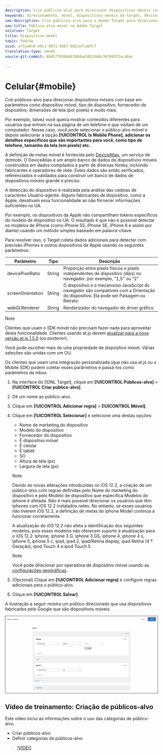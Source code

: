 ```yaml
---
description: Crie públicos-alvo para direcionar dispositivos móveis com base em parâmetros como dispositivo móvel, tipo de dispositivo, fornecedor de dispositivo, dimensões de tela (por pixels) e muito mais.
keywords: direcionamento, móvel, dispositivos móveis do target, deviceatlas, iphone, modelos do iphone, atlas do dispositivo, displaywidth, largura de exibição, altura de exibição, tipo de dispositivo, displayheight, celular, tablet, modelo do dispositivo
seo-description: Crie públicos-alvo para o Adobe Target para direcionar dispositivos móveis com base em parâmetros como dispositivo móvel, tipo de dispositivo, fornecedor de dispositivo, dimensões de tela (por pixels) e muito mais.
seo-title: Público-alvo móvel no Adobe Target
solution: Target
title: Dispositivo móvel
topic: Padrão
uuid: a731e8c0-e9c1-4971-95b7-882cefcabfc7
translation-type: tm+mt
source-git-commit: 8bd57fb3bb467d8dae50535b6c367995f2acabac

---
```



# Celular{#mobile}

Crie públicos-alvo para direcionar dispositivos móveis com base em parâmetros como dispositivo móvel, tipo de dispositivo, fornecedor de dispositivo, dimensões de tela (por pixels) e muito mais.

Por exemplo, talvez você queira mostrar conteúdos diferentes para usuários que entram na sua página de um telefone e que visitam de um computador. Nesse caso, você pode selecionar o público-alvo móvel e depois selecionar a opção **[!UICONTROL Is Mobile Phone], adicionar os detalhes específicos que são importantes para você, como tipo de telefone, tamanho da tela (em pixels) etc.**

A definição de metas móvel é fornecida pelo [DeviceAtlas,](https://deviceatlas.com/device-data/user-agent-tester) um serviço de dotmobi. O DeviceAtlas é um amplo banco de dados de dispositivos móveis construídos em dados compilados a partir de diversas fontes, incluindo fabricantes e operadores de rede. Estes dados são então verificados, referenciados e validados para construir um banco de dados de dispositivos móveis grande e preciso.

A detecção do dispositivo é realizada pela análise das cadeias de caracteres Usuário-agente. Alguns fabricantes de dispositivo, como a Apple, desativam essa funcionalidade ao não fornecer informações suficientes no UA.

Por exemplo, os dispositivos da Apple não compartilham tokens específicos do modelo de dispositivo no UA. O resultado é que não é possível detectar os modelos de iPhone (como iPhone 5S, iPhone SE, iPhone 6 e assim por diante) usando um método simples baseado em palavra-chave.

Para resolver isso, o Target coleta dados adicionais para detectar com precisão iPhones e outros dispositivos da Apple usando os seguintes parâmetros:

| Parâmetro | Tipo | Descrição |
|--- |--- |--- |
| devicePixelRatio | String | Proporção entre pixels físicos e pixels independentes de dispositivo (dips) no navegador.  por exemplo, "1,5" ou "2" |
| screenOrientation | String | O dispositivo e o mecanismo JavaScript do navegador são compatíveis com a Orientação do dispositivo. Ela pode ser Paisagem ou Retrato. |
| webGLRenderer | String | Renderizador do navegador do driver gráfico. |

>[!NOTE]
>
>Clientes que usam o SDK móvel não precisam fazer nada para aproveitar desta funcionalidade. Clientes usando at.js devem [atualizar para a nova versão at.js 1.5.0](../../../c-implementing-target/c-implementing-target-for-client-side-web/target-atjs-versions.md#reference_DBB5EDB79EC44E558F9E08D4774A0F7A) (ou posterior).

Você pode escolher mais de uma propriedade de dispositivo móvel. Várias seleções são unidas com um OU.

Os clientes que usam uma integração personalizada (que não usa at.js ou o Mobile SDK) podem coletar esses parâmetros e passá-los como parâmetros da mbox.

1. Na interface do [!DNL Target], clique em **[!UICONTROL Públicos-alvo]** &gt; **[!UICONTROL Criar público-alvo]**.
1. Dê um nome ao público-alvo.
1. Clique em **[!UICONTROL Adicionar regra]** &gt; **[!UICONTROL Móvel]**.
1. Clique em **[!UICONTROL Selecionar]** e selecione uma destas opções:

   * Nome de marketing do dispositivo
   * Modelo do dispositivo
   * Fornecedor do dispositivo
   * É dispositivo móvel
   * É celular
   * É tablet
   * SO
   * Altura de tela (px)
   * Largura de tela (px)
   >[!NOTE]
   >
   >Devido às novas alterações introduzidas no iOS 12.2, a criação de um público-alvo com regras definidas pelo Nome do marketing do dispositivo e pelo Modelo de dispositivo que especifica Modelos do iphone é afetada. Não é mais possível direcionar os usuários que têm iphones com iOS 12.2 instalados neles. No entanto, se esses usuários não tiverem iOS 12.2, a definição de metas do iphone Model continua a funcionar corretamente.
   >
   >A atualização do iOS 12.2 não afeta a identificação dos seguintes modelos, pois esses modelos não oferecem suporte à atualização para o iOS 12.2: Iphone, iphone 3 G, iphone 3 GS, iphone 4, iphone 4 s, iphone 5, iphone 5 c, ipad, ipad 2, ipad/Retina display, ipad Retina (4 ª Geração), ipod Touch 4 e ipod Touch 5.

   >[!NOTE]
   >
   >Você pode direcionar por operadora de dispositivo móvel usando as [configurações geográficas](../../../c-target/c-audiences/c-target-rules/geo.md#concept_5B4D99DE685348FB877929EE0F942670).

1. (Opcional) Clique em **[!UICONTROL Adicionar regra]** e configure regras adicionais para o público-alvo.
1. Clique em **[!UICONTROL Salvar]**.

A ilustração a seguir mostra um público direcionado que usa dispositivos fabricados pelo Google que são dispositivos móveis.

![Dispositivos móveis do Target](assets/target_mobile.png)

## Vídeo de treinamento: Criação de públicos-alvo

Este vídeo inclui as informações sobre o uso das categorias de público-alvo.

* Criar públicos-alvo
* Definir categorias de públicos-alvo

>[!VIDEO](https://video.tv.adobe.com/v/17392?captions=por_br)
